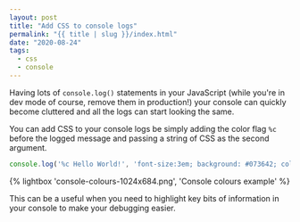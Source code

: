 ```yaml
---
layout: post
title: "Add CSS to console logs"
permalink: "{{ title | slug }}/index.html"
date: "2020-08-24"
tags:
  - css
  - console
---
```


Having lots of `console.log()` statements in your JavaScript (while you're in dev mode of course, remove them in production!) your console can quickly become cluttered and all the logs can start looking the same.

You can add CSS to your console logs be simply adding the color flag `%c` before the logged message and passing a string of CSS as the second argument.

```javascript
console.log('%c Hello World!', 'font-size:3em; background: #073642; color: #EEE');
```

{% lightbox 'console-colours-1024x684.png', 'Console colours example' %}

This can be a useful when you need to highlight key bits of information in your console to make your debugging easier.
